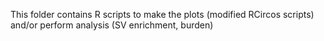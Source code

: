 This folder contains R scripts to make the plots (modified RCircos scripts) and/or perform analysis (SV enrichment, burden)

